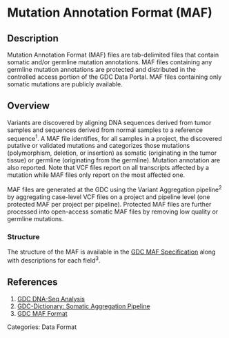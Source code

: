 # Mutation Annotation Format (MAF) #
## Description ##
Mutation Annotation Format (MAF) files are tab-delimited files that contain somatic and/or germline mutation annotations. MAF files containing any germline mutation annotations are protected and distributed in the controlled access portion of the GDC Data Portal. MAF files containing only somatic mutations are publicly available.

## Overview ##
Variants are discovered by aligning DNA sequences derived from tumor samples and sequences derived from normal samples to a reference sequence<sup>1</sup>. A MAF file identifies, for all samples in a project, the discovered putative or validated mutations and categorizes those mutations (polymorphism, deletion, or insertion) as somatic (originating in the tumor tissue) or germline (originating from the germline). Mutation annotation are also reported. Note that VCF files report on all transcripts affected by a mutation while MAF files only report on the most affected one.  

MAF files are generated at the GDC using the Variant Aggregation pipeline<sup>2</sup> by aggregating case-level VCF files on a project and pipeline level (one protected MAF per project per pipeline). Protected MAF files are further processed into open-access somatic MAF files by removing low quality or germline mutations.

### Structure ###
The structure of the MAF is available in the [GDC MAF Specification](https://gdc-docs.nci.nih.gov/Data/File_Formats/MAF_Format/) along with descriptions for each field<sup>3</sup>.

## References ##
1. [GDC DNA-Seq Analysis](https://docs.gdc.cancer.gov/Data/Bioinformatics_Pipelines/DNA_Seq_Variant_Calling_Pipeline/)
2. [GDC-Dictionary: Somatic Aggregation Pipeline](https://docs.gdc.cancer.gov/Data_Dictionary/viewer/#?view=table-definition-view&id=somatic_aggregation_workflow)
3. [GDC MAF Format](https://docs.gdc.cancer.gov/Data/File_Formats/MAF_Format/)



Categories: Data Format
